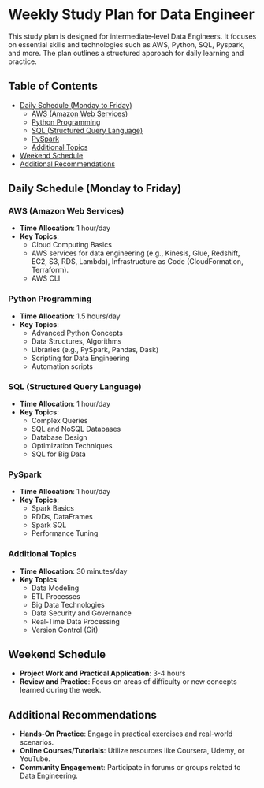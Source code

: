 # Weekly Study Plan for Data Engineer

This study plan is designed for intermediate-level Data Engineers. It focuses on essential skills and technologies such as AWS, Python, SQL, Pyspark, and more. The plan outlines a structured approach for daily learning and practice.

## Table of Contents
- [Daily Schedule (Monday to Friday)](#daily-schedule-monday-to-friday)
  - [AWS (Amazon Web Services)](#aws-amazon-web-services)
  - [Python Programming](#python-programming)
  - [SQL (Structured Query Language)](#sql-structured-query-language)
  - [PySpark](#pyspark)
  - [Additional Topics](#additional-topics)
- [Weekend Schedule](#weekend-schedule)
- [Additional Recommendations](#additional-recommendations)

## Daily Schedule (Monday to Friday)

### AWS (Amazon Web Services)
- **Time Allocation**: 1 hour/day
- **Key Topics**:
  - Cloud Computing Basics
  - AWS services for data engineering (e.g., Kinesis, Glue, Redshift, EC2, S3, RDS, Lambda), Infrastructure as Code (CloudFormation, Terraform).
  - AWS CLI

### Python Programming
- **Time Allocation**: 1.5 hours/day
- **Key Topics**:
  - Advanced Python Concepts
  - Data Structures, Algorithms
  - Libraries (e.g., PySpark, Pandas, Dask)
  - Scripting for Data Engineering
  - Automation scripts

### SQL (Structured Query Language)
- **Time Allocation**: 1 hour/day
- **Key Topics**:
  - Complex Queries
  - SQL and NoSQL Databases
  - Database Design
  - Optimization Techniques
  - SQL for Big Data

### PySpark
- **Time Allocation**: 1 hour/day
- **Key Topics**:
  - Spark Basics
  - RDDs, DataFrames
  - Spark SQL
  - Performance Tuning

### Additional Topics
- **Time Allocation**: 30 minutes/day
- **Key Topics**:
  - Data Modeling
  - ETL Processes
  - Big Data Technologies
  - Data Security and Governance
  - Real-Time Data Processing
  - Version Control (Git)

## Weekend Schedule
- **Project Work and Practical Application**: 3-4 hours
- **Review and Practice**: Focus on areas of difficulty or new concepts learned during the week.

## Additional Recommendations
- **Hands-On Practice**: Engage in practical exercises and real-world scenarios.
- **Online Courses/Tutorials**: Utilize resources like Coursera, Udemy, or YouTube.
- **Community Engagement**: Participate in forums or groups related to Data Engineering.
